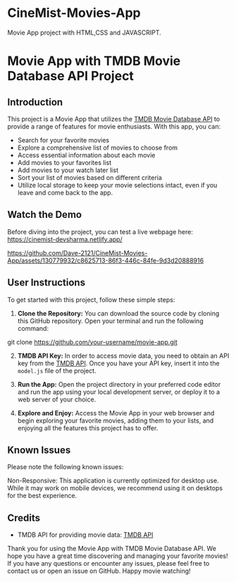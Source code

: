 # CineMist-Movies-App
Movie App project with HTML,CSS and JAVASCRIPT.

# Movie App with TMDB Movie Database API Project

## Introduction

This project is a Movie App that utilizes the [TMDB Movie Database API](https://www.themoviedb.org/) to provide a range of features for movie enthusiasts. With this app, you can:

- Search for your favorite movies
- Explore a comprehensive list of movies to choose from
- Access essential information about each movie
- Add movies to your favorites list
- Add movies to your watch later list
- Sort your list of movies based on different criteria
- Utilize local storage to keep your movie selections intact, even if you leave and come back to the app.

## Watch the Demo
Before diving into the project, you can test a live webpage here: https://cinemist-devsharma.netlify.app/

https://github.com/Dave-2121/CineMist-Movies-App/assets/130779932/c8625713-86f3-446c-84fe-9d3d20888916



## User Instructions

To get started with this project, follow these simple steps:

1. **Clone the Repository:** You can download the source code by cloning this GitHub repository. Open your terminal and run the following command:

git clone https://github.com/your-username/movie-app.git

2. **TMDB API Key:** In order to access movie data, you need to obtain an API key from the [TMDB API](https://www.themoviedb.org/). Once you have your API key, insert it into the `model.js` file of the project.

3. **Run the App:** Open the project directory in your preferred code editor and run the app using your local development server, or deploy it to a web server of your choice.

4. **Explore and Enjoy:** Access the Movie App in your web browser and begin exploring your favorite movies, adding them to your lists, and enjoying all the features this project has to offer.

## Known Issues
Please note the following known issues:

Non-Responsive: This application is currently optimized for desktop use. While it may work on mobile devices, we recommend using it on desktops for the best experience.

## Credits

- TMDB API for providing movie data: [TMDB API](https://www.themoviedb.org/)

Thank you for using the Movie App with TMDB Movie Database API. We hope you have a great time discovering and managing your favorite movies! If you have any questions or encounter any issues, please feel free to contact us or open an issue on GitHub. Happy movie watching!

